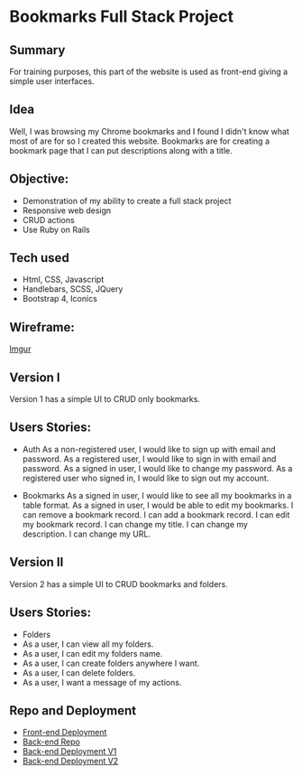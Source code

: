 # Bookmarks Full Stack Project
## Summary
For training purposes, this part of the website is used as front-end giving a simple
user interfaces.

## Idea
Well, I was browsing my Chrome bookmarks and I found I didn't know what most of
are for so I created this website. Bookmarks are for creating a bookmark page that
I can put descriptions along with a title.

## Objective:
- Demonstration of my ability to create a full stack project 
- Responsive web design
- CRUD actions
- Use Ruby on Rails

## Tech used
- Html, CSS, Javascript
- Handlebars, SCSS, JQuery
- Bootstrap 4, Iconics

## Wireframe:
[Imgur](https://i.imgur.com/jiGrLbP.png)

## Version I
Version 1 has a simple UI to CRUD only bookmarks.

## Users Stories:
- Auth
As a non-registered user, I would like to sign up with email and password.
As a registered user, I would like to sign in with email and password.
As a signed in user, I would like to change my password.
As a registered user who signed in, I would like to sign out my account.

- Bookmarks
As a signed in user, I would like to see all my bookmarks in a table format.
As a signed in user, I would be able to edit my bookmarks.
I can remove a bookmark record.
I can add a bookmark record.
I can edit my bookmark record.
I can change my title.
I can change my description.
I can change my URL.

## Version II
Version 2 has a simple UI to CRUD bookmarks and folders.

## Users Stories:
- Folders
- As a user, I can view all my folders.
- As a user, I can edit my folders name.
- As a user, I can create folders anywhere I want.
- As a user, I can delete folders.
- As a user, I want a message of my actions.

## Repo and Deployment
<!-- - [Front-end repo](https://github.com/TakyiuLo/rail-Heroku-Front-End) -->
- [Front-end Deployment](https://takyiulo.github.io/rail-Heroku-Front-End)
- [Back-end Repo](https://github.com/TakyiuLo/rail-Heroku-Back-End)
- [Back-end Deployment V1](https://rail-heroku-project-temple.herokuapp.com/bookmarks)
- [Back-end Deployment V2](https://rail-heroku-project-temple.herokuapp.com/folders)

<!-- Links -->
[bookmarks-page]: https://takyiulo.github.io/rail-Heroku-Front-End
